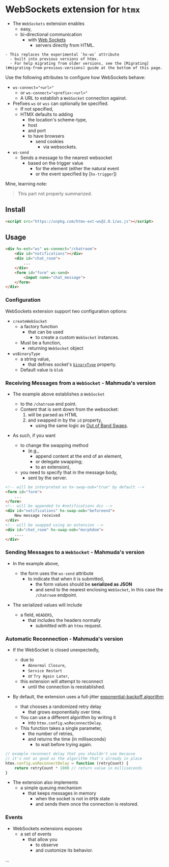 # WebSockets extension for `htmx`

- The `WebSockets` extension enables
  - easy,
  - bi-directional communication
    - with [Web Sockets](https://developer.mozilla.org/en-US/docs/Web/API/WebSockets_API/Writing_WebSocket_client_applications)
      - servers directly from HTML.

```
- This replaces the experimental `hx-ws` attribute
  - built into previous versions of htmx.
  - For help migrating from older versions, see the [Migrating](#migrating-from-previous-versions) guide at the bottom of this page.
```

Use the following attributes to configure how WebSockets behave:
- `ws-connect="<url>"`
  - or `ws-connect="<prefix>:<url>"`
  - A URL to establish a `WebSocket` connection against.
- Prefixes `ws` or `wss` can optionally be specified.
  - If not specified,
  - HTMX defaults to adding
    - the location's scheme-type,
    - host
    - and port
    - to have browsers
      - send cookies
        - via websockets.
- `ws-send`
  - Sends a message to the nearest websocket
    - based on the trigger value
      - for the element (either the natural event
      - or the event specified by [`hx-trigger`])

Mine, learning note:
> This part not properly summarized.

## Install

```html
<script src="https://unpkg.com/htmx-ext-ws@2.0.1/ws.js"></script>
```

## Usage

```html
<div hx-ext="ws" ws-connect="/chatroom">
    <div id="notifications"></div>
    <div id="chat_room">
        ...
    </div>
    <form id="form" ws-send>
        <input name="chat_message">
    </form>
</div>
```

### Configuration

WebSockets extension support two configuration options:

- `createWebSocket`
  - a factory function
    - that can be used
      - to create a custom `WebSocket` instances.
  - Must be a function,
    - returning `WebSocket` object
- `wsBinaryType`
  - a string value,
    - that defines socket's [`binaryType`](https://developer.mozilla.org/en-US/docs/Web/API/WebSocket/binaryType) property.
  - Default value is `blob`

### Receiving Messages from a `WebSocket` - Mahmuda's version

- The example above establishes a `WebSocket`
  - to the `/chatroom` end point.
  - Content that is sent down from the websocket:
    1. will be parsed as HTML
    2. and swapped in by the `id` property,
       - using the same logic as [Out of Band Swaps](https://htmx.org/attributes/hx-swap-oob/).

- As such, if you want
  - to change the swapping method
    - (e.g.,
      - append content at the end of an element,
      - or delegate swapping;
      - to an extension),
  - you need to specify that in the message body,
    - sent by the server.

```html
<!-- will be interpreted as hx-swap-oob="true" by default -->
<form id="form">
    ...
</form>
<!-- will be appended to #notifications div -->
<div id="notifications" hx-swap-oob="beforeend">
    New message received
</div>
<!-- will be swapped using an extension -->
<div id="chat_room" hx-swap-oob="morphdom">
    ....
</div>
```

### Sending Messages to a `WebSocket` - Mahmuda's version

- In the example above,
  - the form uses the `ws-send` attribute
    - to indicate that when it is submitted,
      - the form values should be **serialized as JSON**
      - and send to the nearest enclosing `WebSocket`, in this case the `/chatroom` endpoint.

- The serialized values will include
  - a field, `HEADERS`,
    - that includes the headers normally
      - submitted with an `htmx` request.

### Automatic Reconnection - Mahmuda's version

- If the WebSocket is closed unexpectedly,
  - due to
    - `Abnormal Closure`,
    - `Service Restart`
    - or `Try Again Later`,
  - this extension will attempt to reconnect
    - until the connection is reestablished.

- By default, the extension uses a full-jitter [exponential-backoff algorithm](https://en.wikipedia.org/wiki/Exponential_backoff)
  - that chooses a randomized retry delay
    - that grows exponentially over time.
  - You can use a different algorithm by writing it
    - into `htmx.config.wsReconnectDelay`.
  - This function takes a single parameter,
    - the number of retries,
    - and returns the time (in milliseconds)
      - to wait before trying again.

```javascript
// example reconnect delay that you shouldn't use because
// it's not as good as the algorithm that's already in place
htmx.config.wsReconnectDelay = function (retryCount) {
    return retryCount * 1000 // return value in milliseconds
}
```

- The extension also implements
  - a simple queuing mechanism
    - that keeps messages in memory
      - when the socket is not in `OPEN` state
      - and sends them once the connection is restored.

### Events

- WebSockets extensions exposes
  - a set of events
    - that allow you
      - to observe
      - and customize its behavior.

...
